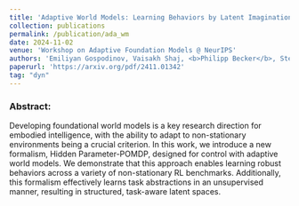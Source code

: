 ```yaml
---
title: 'Adaptive World Models: Learning Behaviors by Latent Imagination Under Non-Stationarity'
collection: publications
permalink: /publication/ada_wm
date: 2024-11-02
venue: 'Workshop on Adaptive Foundation Models @ NeurIPS'
authors: 'Emiliyan Gospodinov, Vaisakh Shaj, <b>Philipp Becker</b>, Stefan Geyer, Gerhard Neumann'
paperurl: 'https://arxiv.org/pdf/2411.01342'
tag: "dyn"
---
```


<p>
<h3> Abstract: </h3>
Developing foundational world models is a key research direction for embodied intelligence, with the ability to adapt to non-stationary environments being a crucial criterion. In this work, we introduce a new formalism, Hidden Parameter-POMDP, designed for control with adaptive world models. We demonstrate that this approach enables learning robust behaviors across a variety of non-stationary RL benchmarks. Additionally, this formalism effectively learns task abstractions in an unsupervised manner, resulting in structured, task-aware latent spaces.
</p>